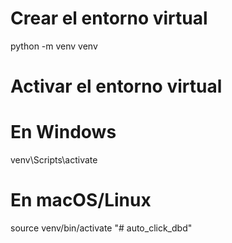 # Crear el entorno virtual
python -m venv venv

# Activar el entorno virtual
# En Windows
venv\Scripts\activate
# En macOS/Linux
source venv/bin/activate
"# auto_click_dbd" 
